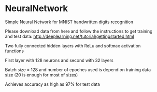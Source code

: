 # NeuralNetwork
Simple Neural Network for MNIST handwritten digits recognition

Please download data from here and follow the instructions to get training and test data: http://deeplearning.net/tutorial/gettingstarted.html

Two fully connected hidden layers with ReLu and softmax activation functions

First layer with 128 neurons and second with 32 layers

Batch size = 128 and number of epoches used is depend on training data size (20 is enough for most of sizes)

Achieves accuracy as high as 97% for test data
